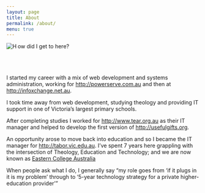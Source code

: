 ```yaml
---
layout: page
title: About
permalink: /about/
menu: true
---
```


<img src="http://dailydropcap.com/images/H-12-cap.png" title="Daily Drop Cap by Jessica Hische" align="left" alt="H" />ow 
did I get to here?

<br><br><br>I started my career with a mix of web development and systems administration,
working for <http://powerserve.com.au> and then at <http://infoxchange.net.au>.

I took time away from web development, studying theology and providing IT support in one
of Victoria’s largest primary schools.

After completing studies I worked for <http://www.tear.org.au> as their IT manager and
helped to develop the first version of <http://usefulgifts.org>.

An opportunity arose to move back into education and so I became the IT manager for
<http://tabor.vic.edu.au>. I’ve spent 7 years here grappling with the intersection of
Theology, Education and Technology; and we are now known as [Eastern College Australia](https://eastern.edu.au)

When people ask what I do, I generally say “my role goes from ‘if it plugs in it is my
problem’ through to ‘5-year technology strategy for a private higher-education provider’”
